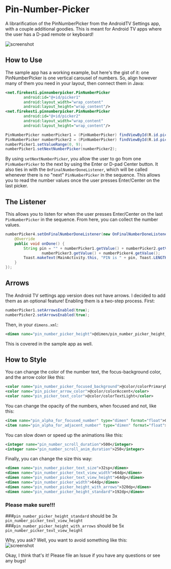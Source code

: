 # Pin-Number-Picker
A librarification of the PinNumberPicker from the AndroidTV Settings app, with a couple additional goodies. This is meant for Android TV apps where the user has a D-pad remote or keyboard!  

![screenshot](https://raw.githubusercontent.com/firekesti/Pin-Number-Picker/master/screenshot.png)

## How to Use  
The sample app has a working example, but here's the gist of it: one PinNumberPicker is one vertical carousel of numbers. So, align however many of them you need in your layout, then connect them in Java:  
```xml
<net.firekesti.pinnumberpicker.PinNumberPicker
        android:id="@+id/picker1"
        android:layout_width="wrap_content"
        android:layout_height="wrap_content"/>
<net.firekesti.pinnumberpicker.PinNumberPicker
        android:id="@+id/picker2"
        android:layout_width="wrap_content"
        android:layout_height="wrap_content"/>
```

```java
PinNumberPicker numberPicker1 = (PinNumberPicker) findViewById(R.id.picker1);
PinNumberPicker numberPicker2 = (PinNumberPicker) findViewById(R.id.picker2);
numberPicker1.setValueRange(0, 9);
numberPicker1.setNextNumberPicker(numberPicker2);
```

By using `setNextNumberPicker`, you allow the user to go from one `PinNumberPicker` to the next by using the Enter or D-pad Center button. It also ties in with the `OnFinalNumberDoneListener`, which will be called whenever there is no "next" `PinNumberPicker` in the sequence. This allows you to read the number values once the user presses Enter/Center on the last picker.  

## The Listener  
This allows you to listen for when the user presses Enter/Center on the last `PinNumberPicker` in the sequence. From here, you can collect the number values.
```java
numberPicker4.setOnFinalNumberDoneListener(new OnFinalNumberDoneListener() {
    @Override
    public void onDone() {
        String pin = "" + numberPicker1.getValue() + numberPicker2.getValue() +
                numberPicker3.getValue() + numberPicker4.getValue();
        Toast.makeText(MainActivity.this, "PIN is " + pin, Toast.LENGTH_SHORT).show();
    }
});
```


## Arrows  
The Android TV settings app version does not have arrows. I decided to add them as an optional feature! Enabling them is a two-step process. First:  
```java
numberPicker1.setArrowsEnabled(true);
numberPicker2.setArrowsEnabled(true);
```
Then, in your `dimens.xml`:  
```xml
<dimen name="pin_number_picker_height">@dimen/pin_number_picker_height_with_arrows</dimen>
```
This is covered in the sample app as well.

## How to Style  
You can change the color of the number text, the focus-background color, and the arrow color like this:  
```xml
<color name="pin_number_picker_focused_background">@color/colorPrimaryDark</color>
<color name="pin_picker_arrow_color">@color/colorAccent</color>
<color name="pin_picker_text_color">@color/colorTextLight</color>
```

You can change the opacity of the numbers, when focused and not, like this:  
```xml
<item name="pin_alpha_for_focused_number" type="dimen" format="float">0.5</item>
<item name="pin_alpha_for_adjacent_number" type="dimen" format="float">0.1</item>
```

You can slow down or speed up the animations like this:  
```xml
<integer name="pin_number_scroll_duration">500</integer>
<integer name="pin_number_scroll_anim_duration">250</integer>
```

Finally, you can change the size this way:  
```xml
<dimen name="pin_number_picker_text_size">32sp</dimen>
<dimen name="pin_number_picker_text_view_width">64dp</dimen>
<dimen name="pin_number_picker_text_view_height">64dp</dimen>
<dimen name="pin_number_picker_width">64dp</dimen>
<dimen name="pin_number_picker_height_with_arrows">320dp</dimen>
<dimen name="pin_number_picker_height_standard">192dp</dimen>
```
### Please make sure!!!  
###`pin_number_picker_height_standard` should be 3x `pin_number_picker_text_view_height`  
###`pin_number_picker_height_with_arrows` should be 5x `pin_number_picker_text_view_height`

Why, you ask? Well, you want to avoid something like this:  
![screenshot](https://raw.githubusercontent.com/firekesti/Pin-Number-Picker/master/screenshot_bad.png)

Okay, I think that's it! Please file an Issue if you have any questions or see any bugs!
